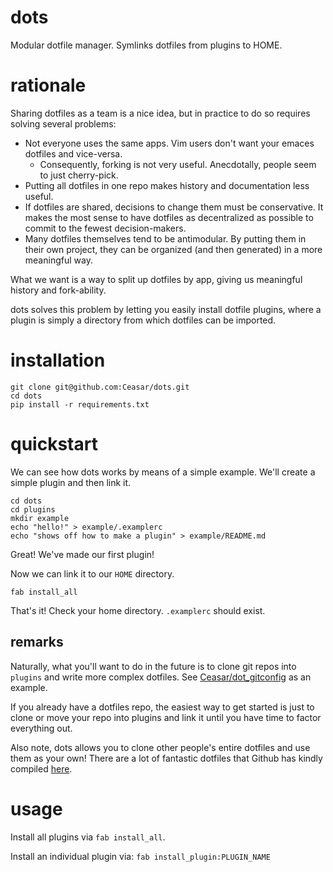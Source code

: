 # dots

Modular dotfile manager. Symlinks dotfiles from plugins to HOME.

# rationale

Sharing dotfiles as a team is a nice idea, but in practice to do so requires solving several problems:

- Not everyone uses the same apps. Vim users don't want your emaces dotfiles and vice-versa.
    - Consequently, forking is not very useful. Anecdotally, people seem to just cherry-pick.
- Putting all dotfiles in one repo makes history and documentation less useful.
- If dotfiles are shared, decisions to change them must be conservative. It makes the most sense to have dotfiles as decentralized as possible to commit to the fewest decision-makers.
- Many dotfiles themselves tend to be antimodular. By putting them in their own project, they can be organized (and then generated) in a more meaningful way.

What we want is a way to split up dotfiles by app, giving us meaningful history and fork-ability.

dots solves this problem by letting you easily install dotfile plugins, where a plugin is simply a directory from which dotfiles can be imported.

# installation

```
git clone git@github.com:Ceasar/dots.git
cd dots
pip install -r requirements.txt
```

# quickstart

We can see how dots works by means of a simple example. We'll create a simple plugin and then link it.

```
cd dots
cd plugins
mkdir example
echo "hello!" > example/.examplerc
echo "shows off how to make a plugin" > example/README.md
```

Great! We've made our first plugin!

Now we can link it to our `HOME` directory.

```
fab install_all
```

That's it! Check your home directory. `.examplerc` should exist.

## remarks

Naturally, what you'll want to do in the future is to clone git repos into `plugins` and write more complex dotfiles. See [Ceasar/dot_gitconfig](https://github.com/Ceasar/dot_gitconfig) as an example.

If you already have a dotfiles repo, the easiest way to get started is just to clone or move your repo into plugins and link it until you have time to factor everything out.

Also note, dots allows you to clone other people's entire dotfiles and use them as your own! There are a lot of fantastic dotfiles that Github has kindly compiled [here](http://dotfiles.github.com/).

# usage

Install all plugins via `fab install_all`.

Install an individual plugin via: `fab install_plugin:PLUGIN_NAME`
